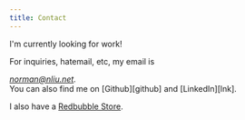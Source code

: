 ```yaml
---
title: Contact
---
```

I'm currently looking for work!

For inquiries, hatemail, etc, my email is 
<address>
<a href="mailto:norman@nliu.net">norman@nliu.net</a>.<br>
</address>
You can also find me on [Github][github] and [LinkedIn][lnk].

I also have a [Redbubble Store][rbd].

[github]: https://github.com/dreamsmasher
[rbd]: https://www.redbubble.com/people/dreamsmashers/shop
[lnk]: https://linkedin.com/in/norman-wuwei-liu
